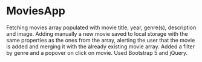# MoviesApp
Fetching movies array populated with movie title, year, genre(s), description and image. Adding manually a new movie saved to local storage with the same properties as the ones from the array, alerting the user that the movie is added and merging it with the already existing movie array. Added a filter by genre and a popover on click on movie.
Used Bootstrap 5 and jQuery.
